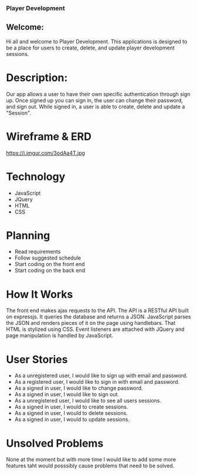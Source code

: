 ### Player Development

## Welcome:

Hi all and welcome to Player Development. This applications is designed to be a
place for users to create, delete, and update player development sessions.

# Description:

Our app allows a user to have their own specific authentication through sign up.
Once signed up you can sign in, the user can change their password, and sign out.
While signed in, a user is able to create, delete and update a "Session".

# Wireframe & ERD

https://i.imgur.com/3odAa4T.jpg

# Technology

- JavaScript
- JQuery
- HTML
- CSS

# Planning

- Read requirements
- Follow suggested schedule
- Start coding on the front end
- Start coding on the back end

# How It Works

The front end makes ajax requests to the API. The API is a RESTful API built on
expressjs. It queries the database and returns a JSON. JavaScript parses the JSON
and renders pieces of it on the page using handlebars. That HTML is stylized using
CSS. Event listeners are attached with JQuery and page manipulation is handled by
JavaScript.

# User Stories

- As a unregistered user, I would like to sign up with email and password.
- As a registered user, I would like to sign in with email and password.
- As a signed in user, I would like to change password.
- As a signed in user, I would like to sign out.
- As a unregistered user, I would like to see all users sessions.
- As a signed in user, I would to create sessions.
- As a signed in user, I would to delete sessions.
- As a signed in user, I would to update sessions.

# Unsolved Problems

None at the moment but with more time I would like to add some more features taht would posssibly cause problems that need to be solved.
